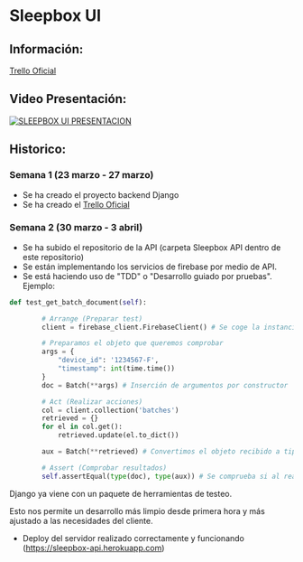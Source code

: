 # Sleepbox UI

## Información:
[Trello Oficial](https://trello.com/b/fulZH2iV/sleepbox)

## Video Presentación:

[![SLEEPBOX UI PRESENTACION](https://img.youtube.com/vi/HS-1_-khcUI/0.jpg)](https://www.youtube.com/embed/HS-1_-khcUI)

## Historico:

### Semana 1 (23 marzo - 27 marzo)
  - Se ha creado el proyecto backend Django
  - Se ha creado el [Trello Oficial](https://trello.com/b/fulZH2iV/sleepbox)

### Semana 2 (30 marzo - 3 abril)
  - Se ha subido el repositorio de la API (carpeta Sleepbox API dentro de este repositorio)
  - Se están implementando los servicios de firebase por medio de API.
  - Se está haciendo uso de "TDD" o "Desarrollo guiado por pruebas". Ejemplo: 
  
```python
def test_get_batch_document(self):

        # Arrange (Preparar test)
        client = firebase_client.FirebaseClient() # Se coge la instancia del cliente

        # Preparamos el objeto que queremos comprobar
        args = { 
            "device_id": '1234567-F',
            "timestamp": int(time.time())
        }
        doc = Batch(**args) # Inserción de argumentos por constructor

        # Act (Realizar acciones)
        col = client.collection('batches')
        retrieved = {}
        for el in col.get():
            retrieved.update(el.to_dict())

        aux = Batch(**retrieved) # Convertimos el objeto recibido a tipo personalizado "Batch"

        # Assert (Comprobar resultados)
        self.assertEqual(type(doc), type(aux)) # Se comprueba si al realizar conversión obtenemos el mismo tipo
```
  Django ya viene con un paquete de herramientas de testeo.
  
  Esto nos permite un desarrollo más limpio desde primera hora y más ajustado a las necesidades del cliente.
  - Deploy del servidor realizado correctamente y funcionando (https://sleepbox-api.herokuapp.com)